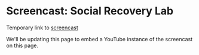 # Screencast: Social Recovery Lab

Temporary link to [screencast](SocialRecoveryLab.mp4)

We'll be updating this page to embed a YouTube instance of the screencast on this page.
